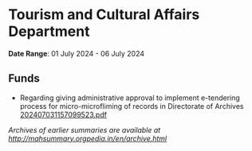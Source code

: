 # Tourism and Cultural Affairs Department

**Date Range**: 01 July 2024 - 06 July 2024


## Funds
- Regarding giving administrative approval to implement e-tendering process for micro-microfliming of records in Directorate of Archives\
  [202407031157099523.pdf](https://gr.maharashtra.gov.in/Site/Upload/Government%20Resolutions/English/202407031157099523.pdf)


*Archives of earlier summaries are available at http://mahsummary.orgpedia.in/en/archive.html*